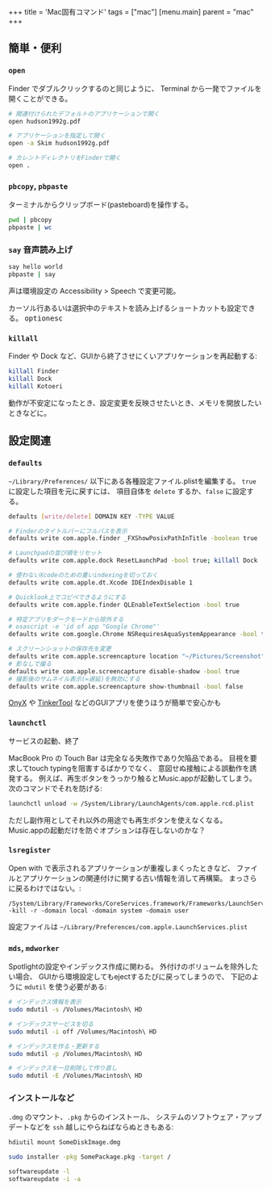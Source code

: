 +++
title = 'Mac固有コマンド'
tags = ["mac"]
[menu.main]
  parent = "mac"
+++

## 簡単・便利

### `open`

Finder でダブルクリックするのと同じように、
Terminal から一発でファイルを開くことができる。

```sh
# 関連付けられたデフォルトのアプリケーションで開く
open hudson1992g.pdf

# アプリケーションを指定して開く
open -a Skim hudson1992g.pdf

# カレントディレクトリをFinderで開く
open .
```

### `pbcopy`, `pbpaste`

ターミナルからクリップボード(pasteboard)を操作する。

```sh
pwd | pbcopy
pbpaste | wc
```


### `say` 音声読み上げ

```sh
say hello world
pbpaste | say
```

声は環境設定の Accessibility > Speech で変更可能。

カーソル行あるいは選択中のテキストを読み上げるショートカットも設定できる。
<kbd>option</kbd><kbd>esc</kbd>


### `killall`

Finder や Dock など、GUIから終了させにくいアプリケーションを再起動する:

```sh
killall Finder
killall Dock
killall Kotoeri
```

動作が不安定になったとき、設定変更を反映させたいとき、メモリを開放したいときなどに。


## 設定関連

### `defaults`

`~/Library/Preferences/` 以下にある各種設定ファイル.plistを編集する。
`true` に設定した項目を元に戻すには、
項目自体を `delete` するか、`false` に設定する。

```sh
defaults [write/delete] DOMAIN KEY -TYPE VALUE

# Finderのタイトルバーにフルパスを表示
defaults write com.apple.finder _FXShowPosixPathInTitle -boolean true

# Launchpadの並び順をリセット
defaults write com.apple.dock ResetLaunchPad -bool true; killall Dock

# 使わないXcodeのための重いindexingを切っておく
defaults write com.apple.dt.Xcode IDEIndexDisable 1

# Quicklook上でコピペできるようにする
defaults write com.apple.finder QLEnableTextSelection -bool true

# 特定アプリをダークモードから除外する
# osascript -e 'id of app "Google Chrome"'
defaults write com.google.Chrome NSRequiresAquaSystemAppearance -bool true

# スクリーンショットの保存先を変更
defaults write com.apple.screencapture location "~/Pictures/Screenshot"
# 影なしで撮る
defaults write com.apple.screencapture disable-shadow -bool true
# 撮影後のサムネイル表示(=遅延)を無効にする
defaults write com.apple.screencapture show-thumbnail -bool false
```

[OnyX](https://www.titanium-software.fr/en/onyx.html) や
[TinkerTool](https://www.bresink.com/osx/TinkerTool.html)
などのGUIアプリを使うほうが簡単で安心かも


### `launchctl`

サービスの起動、終了

MacBook Pro の Touch Bar は完全なる失敗作であり欠陥品である。
目視を要求してtouch typingを阻害するばかりでなく、
意図せぬ接触による誤動作を誘発する。
例えば、再生ボタンをうっかり触るとMusic.appが起動してしまう。
次のコマンドでそれを防げる:
```sh
launchctl unload -w /System/Library/LaunchAgents/com.apple.rcd.plist
```
ただし副作用としてそれ以外の用途でも再生ボタンを使えなくなる。
Music.appの起動だけを防ぐオプションは存在しないのかな？


### `lsregister`

Open with で表示されるアプリケーションが重複しまくったときなど、
ファイルとアプリケーションの関連付けに関する古い情報を消して再構築。
まっさらに戻るわけではない。:

    /System/Library/Frameworks/CoreServices.framework/Frameworks/LaunchServices.framework/Support/lsregister -kill -r -domain local -domain system -domain user

設定ファイルは `~/Library/Preferences/com.apple.LaunchServices.plist`


### `mds`, `mdworker`

Spotlightの設定やインデックス作成に関わる。
外付けのボリュームを除外したい場合、
GUIから環境設定してもejectするたびに戻ってしまうので、
下記のように `mdutil` を使う必要がある:

```sh
# インデックス情報を表示
sudo mdutil -s /Volumes/Macintosh\ HD

# インデックスサービスを切る
sudo mdutil -i off /Volumes/Macintosh\ HD

# インデックスを作る・更新する
sudo mdutil -p /Volumes/Macintosh\ HD

# インデックスを一旦削除して作り直し
sudo mdutil -E /Volumes/Macintosh\ HD
```


### インストールなど

`.dmg` のマウント、`.pkg` からのインストール、
システムのソフトウェア・アップデートなどを
`ssh` 越しにやらねばならぬときもある:

```sh
hdiutil mount SomeDiskImage.dmg

sudo installer -pkg SomePackage.pkg -target /

softwareupdate -l
softwareupdate -i -a
```
